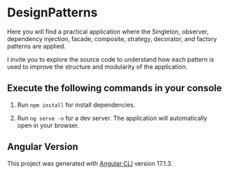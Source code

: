 # DesignPatterns

Here you will find a practical application where the Singleton, observer, dependency injection, facade, composite, strategy, decorator, and factory patterns are applied.

I invite you to explore the source code to understand how each pattern is used to improve the structure and modularity of the application.

## Execute the following commands in your console

1. Run `npm install` for install dependencies.

2. Run `ng serve -o` for a dev server. The application will automatically open in your browser.

## Angular Version

This project was generated with [Angular CLI](https://github.com/angular/angular-cli) version 17.1.3.
